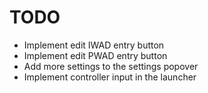 # TODO
 - Implement edit IWAD entry button
 - Implement edit PWAD entry button
 - Add more settings to the settings popover
 - Implement controller input in the launcher
